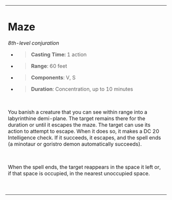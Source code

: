<table><tbody><tr class="odd"><td><h1 id="maze"><strong>Maze</strong></h1><p><em>8th-level conjuration</em></p><ul><li><blockquote><p><strong>Casting Time:</strong> 1 action</p></blockquote></li><li><blockquote><p><strong>Range</strong>: 60 feet</p></blockquote></li><li><blockquote><p><strong>Components</strong>: V, S</p></blockquote></li><li><blockquote><p><strong>Duration</strong>: Concentration, up to 10 minutes</p></blockquote></li></ul><p> </p><p>You banish a creature that you can see within range into a labyrinthine demi-plane. The target remains there for the duration or until it escapes the maze. The target can use its action to attempt to escape. When it does so, it makes a DC 20 Intelligence check. If it succeeds, it escapes, and the spell ends (a minotaur or goristro demon automatically succeeds).</p><p> </p><p>When the spell ends, the target reappears in the space it left or, if that space is occupied, in the nearest unoccupied space.</p><p> </p></td></tr></tbody></table>